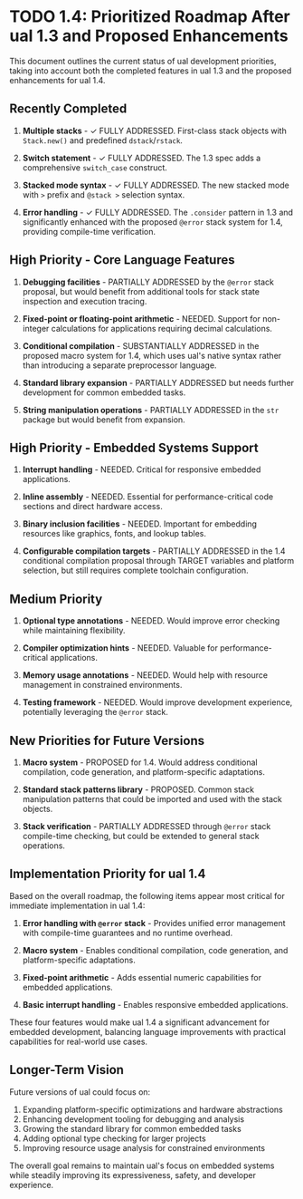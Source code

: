 # TODO 1.4: Prioritized Roadmap After ual 1.3 and Proposed Enhancements

This document outlines the current status of ual development priorities, taking into account both the completed features in ual 1.3 and the proposed enhancements for ual 1.4.

## Recently Completed

1. **Multiple stacks** - ✓ FULLY ADDRESSED. First-class stack objects with `Stack.new()` and predefined `dstack`/`rstack`.
    
2. **Switch statement** - ✓ FULLY ADDRESSED. The 1.3 spec adds a comprehensive `switch_case` construct.
    
3. **Stacked mode syntax** - ✓ FULLY ADDRESSED. The new stacked mode with `>` prefix and `@stack >` selection syntax.

4. **Error handling** - ✓ FULLY ADDRESSED. The `.consider` pattern in 1.3 and significantly enhanced with the proposed `@error` stack system for 1.4, providing compile-time verification.

## High Priority - Core Language Features

1. **Debugging facilities** - PARTIALLY ADDRESSED by the `@error` stack proposal, but would benefit from additional tools for stack state inspection and execution tracing.
    
2. **Fixed-point or floating-point arithmetic** - NEEDED. Support for non-integer calculations for applications requiring decimal calculations.
    
3. **Conditional compilation** - SUBSTANTIALLY ADDRESSED in the proposed macro system for 1.4, which uses ual's native syntax rather than introducing a separate preprocessor language.
    
4. **Standard library expansion** - PARTIALLY ADDRESSED but needs further development for common embedded tasks.
    
5. **String manipulation operations** - PARTIALLY ADDRESSED in the `str` package but would benefit from expansion.
    
## High Priority - Embedded Systems Support

1. **Interrupt handling** - NEEDED. Critical for responsive embedded applications.
    
2. **Inline assembly** - NEEDED. Essential for performance-critical code sections and direct hardware access.
    
3. **Binary inclusion facilities** - NEEDED. Important for embedding resources like graphics, fonts, and lookup tables.
    
4. **Configurable compilation targets** - PARTIALLY ADDRESSED in the 1.4 conditional compilation proposal through TARGET variables and platform selection, but still requires complete toolchain configuration.

## Medium Priority

1. **Optional type annotations** - NEEDED. Would improve error checking while maintaining flexibility.
    
2. **Compiler optimization hints** - NEEDED. Valuable for performance-critical applications.
    
3. **Memory usage annotations** - NEEDED. Would help with resource management in constrained environments.
    
4. **Testing framework** - NEEDED. Would improve development experience, potentially leveraging the `@error` stack.

## New Priorities for Future Versions

1. **Macro system** - PROPOSED for 1.4. Would address conditional compilation, code generation, and platform-specific adaptations.
    
2. **Standard stack patterns library** - PROPOSED. Common stack manipulation patterns that could be imported and used with the stack objects.
    
3. **Stack verification** - PARTIALLY ADDRESSED through `@error` stack compile-time checking, but could be extended to general stack operations.
    
## Implementation Priority for ual 1.4

Based on the overall roadmap, the following items appear most critical for immediate implementation in ual 1.4:

1. **Error handling with `@error` stack** - Provides unified error management with compile-time guarantees and no runtime overhead.

2. **Macro system** - Enables conditional compilation, code generation, and platform-specific adaptations.

3. **Fixed-point arithmetic** - Adds essential numeric capabilities for embedded applications.

4. **Basic interrupt handling** - Enables responsive embedded applications.

These four features would make ual 1.4 a significant advancement for embedded development, balancing language improvements with practical capabilities for real-world use cases.

## Longer-Term Vision

Future versions of ual could focus on:

1. Expanding platform-specific optimizations and hardware abstractions
2. Enhancing development tooling for debugging and analysis
3. Growing the standard library for common embedded tasks
4. Adding optional type checking for larger projects
5. Improving resource usage analysis for constrained environments

The overall goal remains to maintain ual's focus on embedded systems while steadily improving its expressiveness, safety, and developer experience.